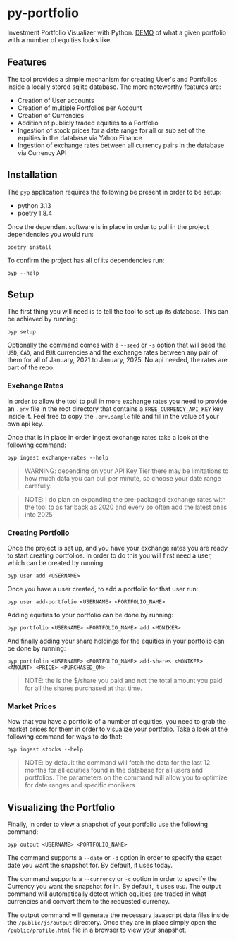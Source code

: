 # py-portfolio
Investment Portfolio Visualizer with Python. [DEMO](https://codepen.io/MrSir88/full/xbKJjzx) of what a given portfolio with a number of equities looks like. 

## Features
The tool provides a simple mechanism for creating User's and Portfolios inside a locally stored sqlite database. The more noteworthy features are:
- Creation of User accounts
- Creation of multiple Portfolios per Account
- Creation of Currencies
- Addition of publicly traded equities to a Portfolio
- Ingestion of stock prices for a date range for all or sub set of the equities in the database via Yahoo Finance
- Ingestion of exchange rates between all currency pairs in the database via Currency API

## Installation
The `pyp` application requires the following be present in order to be setup:
- python 3.13
- poetry 1.8.4

Once the dependent software is in place in order to pull in the project dependencies you would run:
```console
poetry install
```

To confirm the project has all of its dependencies run:
```console
pyp --help
```

## Setup
The first thing you will need is to tell the tool to set up its database. This can be achieved by running:
```console
pyp setup
```
Optionally the command comes with a `--seed` or `-s` option that will seed the `USD`, `CAD`, and `EUR` currencies and the exchange rates between any pair of them for all of January, 2021 to January, 2025. No api needed, the rates are part of the repo.

### Exchange Rates
In order to allow the tool to pull in more exchange rates you need to provide an `.env` file in the root directory that contains a `FREE_CURRENCY_API_KEY` key inside it. Feel free to copy the `.env.sample` file and fill in the value of your own api key.

Once that is in place in order ingest exchange rates take a look at the following command:
```console
pyp ingest exchange-rates --help
```

> WARNING: depending on your API Key Tier there may be limitations to how much data you can pull per minute, so choose your date range carefully.

> NOTE: I do plan on expanding the pre-packaged exchange rates with the tool to as far back as 2020 and every so often add the latest ones into 2025

### Creating Portfolio
Once the project is set up, and you have your exchange rates you are ready to start creating portfolios. In order to do this you will first need a user, which can be created by running:
```console
pyp user add <USERNAME>
```

Once you have a user created, to add a portfolio for that user run:
```console
pyp user add-portfolio <USERNAME> <PORTFOLIO_NAME>
```

Adding equities to your portfolio can be done by running:
```console
pyp portfolio <USERNAME> <PORTFOLIO_NAME> add <MONIKER>
```

And finally adding your share holdings for the equities in your portfolio can be done by running:
```console
pyp portfolio <USERNAME> <PORTFOLIO_NAME> add-shares <MONIKER> <AMOUNT> <PRICE> <PURCHASED_ON>
```
> NOTE: the <PRICE> is the $/share you paid and not the total amount you paid for all the shares purchased at that time.

### Market Prices
Now that you have a portfolio of a number of equities, you need to grab the market prices for them in order to visualize your portfolio. Take a look at the following command for ways to do that:
```console
pyp ingest stocks --help
```

> NOTE: by default the command will fetch the data for the last 12 months for all equities found in the database for all users and portfolios. The parameters on the command will allow you to optimize for date ranges and specific monikers.

## Visualizing the Portfolio
Finally, in order to view a snapshot of your portfolio use the following command:
```console
pyp output <USERNAME> <PORTFOLIO_NAME>
```

The command supports a `--date` or `-d` option in order to specify the exact date you want the snapshot for. By default, it uses today.

The command supports a `--currency` or `-c` option in order to specify the Currency you want the snapshot for in. By default, it uses `USD`. The output command will automatically detect which equities are traded in what currencies and convert them to the requested currency.

The output command will generate the necessary javascript data files inside the `/public/js/output` directory. Once they are in place simply open the `/public/profile.html` file in a browser to view your snapshot.